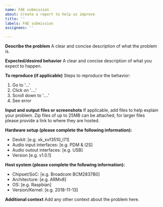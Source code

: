 ```yaml
---
name: FAE submission
about: Create a report to help us improve
title: ''
labels: FAE submission
assignees: ''

---
```


**Describe the problem**
A clear and concise description of what the problem is.

**Expected/desired behavior**
A clear and concise description of what you expect to happen.

**To reproduce (if applicable)**
Steps to reproduce the behavior:
1. Go to '...'
2. Click on '....'
3. Scroll down to '....'
4. See error

**Input and output files or screenshots**
If applicable, add files to help explain your problem. Zip files of up to 25MB can be attached, for larger files please provide a link to where they are hosted.

**Hardware setup (please complete the following information):**
 - Devkit: [e.g. xk_xvf3510_l71]
 - Audio input interfaces: [e.g. PDM & I2S]
 - Audio outout interfaces: [e.g. USB]
 - Version [e.g. v1.0.1]

**Host system (please complete the following information):**
 - Chipset/SoC: [e.g. Broadcom BCM2837B0]
 - Architecture: [e.g. ARMv8]
 - OS: [e.g. Raspbian] 
 - Version/Kernel: [e.g. 2018-11-13]

**Additional context**
Add any other context about the problem here.
